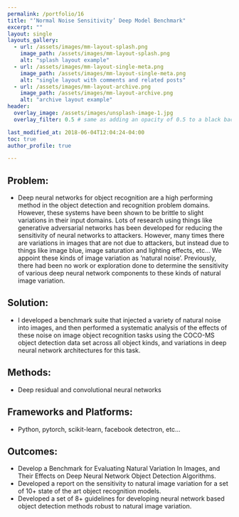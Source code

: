 ```yaml
---
permalink: /portfolio/16
title: "‘Normal Noise Sensitivity’ Deep Model Benchmark"
excerpt: ""
layout: single
layouts_gallery:
  - url: /assets/images/mm-layout-splash.png
    image_path: /assets/images/mm-layout-splash.png
    alt: "splash layout example"
  - url: /assets/images/mm-layout-single-meta.png
    image_path: /assets/images/mm-layout-single-meta.png
    alt: "single layout with comments and related posts"
  - url: /assets/images/mm-layout-archive.png
    image_path: /assets/images/mm-layout-archive.png
    alt: "archive layout example"
header:
  overlay_image: /assets/images/unsplash-image-1.jpg
  overlay_filter: 0.5 # same as adding an opacity of 0.5 to a black background

last_modified_at: 2018-06-04T12:04:24-04:00
toc: true
author_profile: true

---
```


## Problem: 
* Deep neural networks for object recognition are a high performing method in the object detection and recognition problem domains. However, these systems have been shown to be brittle to slight variations in their input domains. Lots of research using things like generative adversarial networks has been developed for reducing the sensitivity of neural networks to attackers. However, many times there are variations in images that are not due to attackers, but instead due to things like image blue, image saturation and lighting effects, etc… We appoint these kinds of image variation as ‘natural noise’. Previously, there had been no work or exploration done to determine the sensitivity of various deep neural network components to these kinds of natural image variation.  

## Solution: 
* I developed a benchmark suite that injected a variety of natural noise into images, and then performed a systematic analysis of the effects of these noise on image object recognition tasks using the COCO-MS object detection data set across all object kinds, and variations in deep neural network architectures for this task.

## Methods:
* Deep residual and convolutional neural networks

## Frameworks and Platforms:
* Python, pytorch, scikit-learn, facebook detectron, etc…

## Outcomes:
* Develop a Benchmark for Evaluating Natural Variation In Images, and Their Effects on Deep Neural Network Object Detection Algorithms.
* Developed a report on the sensitivity to natural image variation for a set of 10+ state of the art object recognition models.
* Developed a set of 8+ guidelines for developing neural network based object detection methods robust to natural image variation.






























